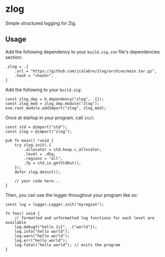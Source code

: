 # zlog

Simple structured logging for Zig.

## Usage

Add the following dependency to your `build.zig.zon` file's dependencies section:

```
.zlog = .{
    .url = "https://github.com/jcalabro/zlog/archive/main.tar.gz",
    .hash = "<hash>",
}
```

Add the following to your `build.zig`:

```zig
const zlog_dep = b.dependency("zlog", .{});
const zlog_mod = zlog_dep.module("zlog");
exe.root_module.addImport("zlog", zlog_mod);
```

Once at startup in your program, call `init`:

```zig
const std = @import("std");
const zlog = @import("zlog");

pub fn main() !void {
    try zlog.init(.{
        .allocator = std.heap.c_allocator,
        .level = .dbg,
        .regions = "all",
        .fp = std.io.getStdOut(),
    });
    defer zlog.deinit();

    // your code here...
}
```

Then, you can use the logger throughout your program like so:

```zig
const log = logger.Logger.init("myregion");

fn foo() void {
    // formatted and unformatted log functions for each level are available
    log.debugf("hello {s}", .{"world"});
    log.info("hello world");
    log.warn("hello world");
    log.err("hello world");
    log.fatal("hello world"); // exits the program
}
```
